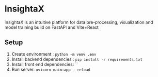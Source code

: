# InsightaX

InsightaX is an intuitive platform for data pre-processing, visualization and model training build on FastAPI and
Vite+React

## Setup

1. Create environment : `python -m venv .env`
2. Install backend dependencies : `pip install -r requirements.txt`
3. Install front end dependencies: ``
4. Run server: `uvicorn main:app --reload`
